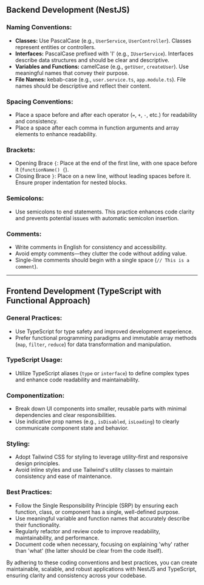 ## Backend Development (NestJS)

### Naming Conventions:
- **Classes:** Use PascalCase (e.g., `UserService`, `UserController`). Classes represent entities or controllers.
- **Interfaces:** PascalCase prefixed with 'I' (e.g., `IUserService`). Interfaces describe data structures and should be clear and descriptive.
- **Variables and Functions:** camelCase (e.g., `getUser`, `createUser`). Use meaningful names that convey their purpose.
- **File Names:** kebab-case (e.g., `user.service.ts`, `app.module.ts`). File names should be descriptive and reflect their content.

### Spacing Conventions:
- Place a space before and after each operator (`=`, `+`, `-`, etc.) for readability and consistency.
- Place a space after each comma in function arguments and array elements to enhance readability.

### Brackets:
- Opening Brace `{`: Place at the end of the first line, with one space before it (`functionName() {`).
- Closing Brace `}`: Place on a new line, without leading spaces before it. Ensure proper indentation for nested blocks.

### Semicolons:
- Use semicolons to end statements. This practice enhances code clarity and prevents potential issues with automatic semicolon insertion.

### Comments:
- Write comments in English for consistency and accessibility.
- Avoid empty comments—they clutter the code without adding value.
- Single-line comments should begin with a single space (`// This is a comment`).

---

## Frontend Development (TypeScript with Functional Approach)

### General Practices:
- Use TypeScript for type safety and improved development experience.
- Prefer functional programming paradigms and immutable array methods (`map`, `filter`, `reduce`) for data transformation and manipulation.

### TypeScript Usage:
- Utilize TypeScript aliases (`type` or `interface`) to define complex types and enhance code readability and maintainability.

### Componentization:
- Break down UI components into smaller, reusable parts with minimal dependencies and clear responsibilities.
- Use indicative prop names (e.g., `isDisabled`, `isLoading`) to clearly communicate component state and behavior.

### Styling:
- Adopt Tailwind CSS for styling to leverage utility-first and responsive design principles.
- Avoid inline styles and use Tailwind's utility classes to maintain consistency and ease of maintenance.

### Best Practices:
- Follow the Single Responsibility Principle (SRP) by ensuring each function, class, or component has a single, well-defined purpose.
- Use meaningful variable and function names that accurately describe their functionality.
- Regularly refactor and review code to improve readability, maintainability, and performance.
- Document code when necessary, focusing on explaining 'why' rather than 'what' (the latter should be clear from the code itself).

By adhering to these coding conventions and best practices, you can create maintainable, scalable, and robust applications with NestJS and TypeScript, ensuring clarity and consistency across your codebase.
